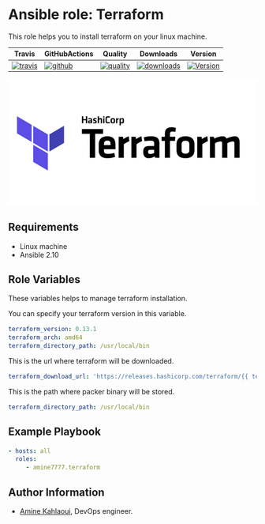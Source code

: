 Ansible role: Terraform
=========

This role helps you to install terraform on your linux machine.


|Travis|GitHubActions|Quality|Downloads|Version|
|------|-------------|-------|---------|-------|
|[![travis](https://travis-ci.com/amine7777/ansible-role-terraform.svg?branch=master)](https://travis-ci.com/amine7777/ansible-role-terraform)|[![github](https://github.com/amine7777/ansible-role-terraform/workflows/CI/badge.svg)](https://github.com/amine7777/ansible-role-terraform/actions)|[![quality](https://img.shields.io/ansible/quality/50498)](https://galaxy.ansible.com/amine7777/terraform)|[![downloads](https://img.shields.io/ansible/role/d/50498)](https://galaxy.ansible.com/amine7777/terraform)|[![Version](https://img.shields.io/github/release/amine7777/ansible-role-terraform.svg)](https://github.com/amine7777/ansible-role-terraform/releases/)|

![](terraform.jpg)

Requirements
------------
- Linux machine
- Ansible 2.10

Role Variables
--------------
These variables helps to manage terraform installation.

You can specify your terraform version in this variable.
```yaml
terraform_version: 0.13.1
terraform_arch: amd64
terraform_directory_path: /usr/local/bin
```
This is the url where terraform will be downloaded.
```yaml
terraform_download_url: 'https://releases.hashicorp.com/terraform/{{ terraform_version }}/terraform_{{ terraform_version }}_linux_{{ terraform_arch }}.zip'
```
This is the path where packer binary will be stored.
```yaml
terraform_directory_path: /usr/local/bin
```

Example Playbook
----------------

```yaml
- hosts: all
  roles:
     - amine7777.terraform
```


Author Information
------------------

- [Amine Kahlaoui](https://github.com/amine7777), DevOps engineer.

